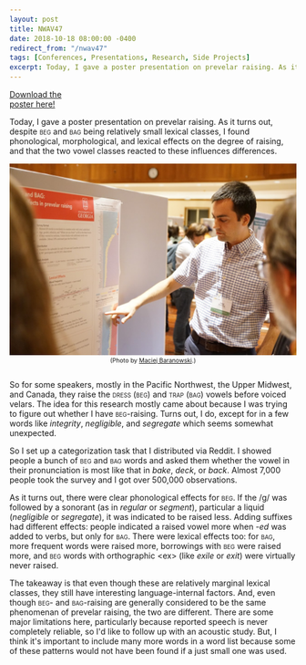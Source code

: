 ```yaml
---
layout: post
title: NWAV47
date: 2018-10-18 08:00:00 -0400
redirect_from: "/nwav47"
tags: [Conferences, Presentations, Research, Side Projects]
excerpt: Today, I gave a poster presentation on prevelar raising. As it turns out, despite BEG and BAG being relatively small lexical classes, I found phonological, morphological, and lexical effects on the degree of raising, and that the two vowel classes reacted to these influences differences.
---
```


<div class="biglink"><a href="/downloads/181019-nwav47.pdf" title="LCUGA5 Presentation" class="nodot">Download the<br />poster here!</a></div>

Today, I gave a poster presentation on prevelar raising. As it turns out, despite <span style="font-variant: small-caps">beg</span> and <span style="font-variant: small-caps">bag</span> being relatively small lexical classes, I found phonological, morphological, and lexical effects on the degree of raising, and that the two vowel classes reacted to these influences differences.

<img class="rounded" src="/images/nwav47_in_action.jpg"/>
<center style = "font-size: 75%;">
(Photo by <a href="https://www.research.manchester.ac.uk/portal/maciej.baranowski.html">Maciej Baranowski</a>.)
<br/>
<br/>
</center>

So for some speakers, mostly in the Pacific Northwest, the Upper Midwest, and Canada, they raise the <span style="font-variant: small-caps">dress</span> (<span style="font-variant: small-caps">beg</span>) and <span style="font-variant: small-caps">trap</span> (<span style="font-variant: small-caps">bag</span>) vowels before voiced velars. The idea for this research mostly came about because I was trying to figure out whether I have <span style="font-variant: small-caps">beg</span>-raising. Turns out, I do, except for in a few words like *integrity*, *negligible*, and *segregate* which seems somewhat unexpected.

So I set up a categorization task that I distributed via Reddit. I showed people a bunch of <span style="font-variant: small-caps">beg</span> and <span style="font-variant: small-caps">bag</span> words and asked them whether the vowel in their pronunciation is most like that in *bake*, *deck*, or *back*. Almost 7,000 people took the survey and I got over 500,000 observations.

As it turns out, there were clear phonological effects for <span style="font-variant: small-caps">beg</span>. If the /ɡ/ was followed by a sonorant (as in *regular* or *segment*), particular a liquid (*negligible* or *segregate*), it was indicated to be raised less. Adding suffixes had different effects: people indicated a raised vowel more when *-ed* was added to verbs, but only for <span style="font-variant: small-caps">bag</span>. There were lexical effects too: for <span style="font-variant: small-caps">bag</span>, more frequent words were raised more, borrowings with <span style="font-variant: small-caps">beg</span> were raised more, and <span style="font-variant: small-caps">beg</span> words with orthographic \<ex\> (like *exile* or *exit*) were virtually never raised. 

The takeaway is that even though these are relatively marginal lexical classes, they still have interesting language-internal factors. And, even though <span style="font-variant: small-caps">beg</span>- and <span style="font-variant: small-caps">bag</span>-raising are generally considered to be the same phenomenan of prevelar raising, the two are different. There are some major limitations here, particularly because reported speech is never completely reliable, so I'd like to follow up with an acoustic study. But, I think it's important to include many more words in a word list because some of these patterns would not have been found if a just small one was used. 